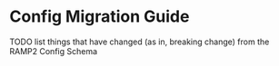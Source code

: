 # Config Migration Guide

TODO list things that have changed (as in, breaking change) from the RAMP2 Config Schema